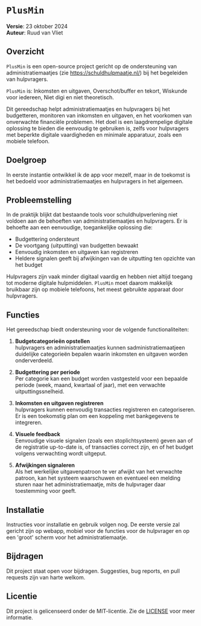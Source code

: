 # `PlusMin`

**Versie**: 23 oktober 2024  
**Auteur**: Ruud van Vliet

## Overzicht

`PlusMin` is een open-source project gericht op de ondersteuning van administratiemaatjes (zie https://schuldhulpmaatje.nl/) bij het begeleiden van hulpvragers. 

`PlusMin` is: Inkomsten en uitgaven, Overschot/buffer en tekort, Wiskunde voor iedereen, Niet digi en niet theoretisch.

Dit gereedschap helpt administratiemaatjes en hulpvragers bij het budgetteren, monitoren van inkomsten en uitgaven, en het voorkomen van onverwachte financiële problemen. Het doel is een laagdrempelige digitale oplossing te bieden die eenvoudig te gebruiken is, zelfs voor hulpvragers met beperkte digitale vaardigheden en minimale apparatuur, zoals een mobiele telefoon.

## Doelgroep

In eerste instantie ontwikkel ik de app voor mezelf, maar in de toekomst is het bedoeld voor administratiemaatjes en hulpvragers in het algemeen. 

## Probleemstelling

In de praktijk blijkt dat bestaande tools voor schuldhulpverlening niet voldoen aan de behoeften van administratiemaatjes en hulpvragers. Er is behoefte aan een eenvoudige, toegankelijke oplossing die:
- Budgettering ondersteunt
- De voortgang (uitputting) van budgetten bewaakt
- Eenvoudig inkomsten en uitgaven kan registreren
- Heldere signalen geeft bij afwijkingen van de uitputting ten opzichte van het budget

Hulpvragers zijn vaak minder digitaal vaardig en hebben niet altijd toegang tot moderne digitale hulpmiddelen. `PlusMin` moet daarom makkelijk bruikbaar zijn op mobiele telefoons, het meest gebruikte apparaat door hulpvragers.

## Functies

Het gereedschap biedt ondersteuning voor de volgende functionaliteiten:

1. **Budgetcategorieën opstellen**  
   hulpvragers en administratiemaatjes kunnen sadministratiemaatjeen duidelijke categorieën bepalen waarin inkomsten en uitgaven worden onderverdeeld.

2. **Budgettering per periode**  
   Per categorie kan een budget worden vastgesteld voor een bepaalde periode (week, maand, kwartaal of jaar), met een verwachte uitputtingssnelheid.

3. **Inkomsten en uitgaven registreren**  
   hulpvragers kunnen eenvoudig transacties registreren en categoriseren. Er is een toekomstig plan om een koppeling met bankgegevens te integreren.

4. **Visuele feedback**  
   Eenvoudige visuele signalen (zoals een stoplichtsysteem) geven aan of de registratie up-to-date is, of transacties correct zijn, en of het budget volgens verwachting wordt uitgeput.

5. **Afwijkingen signaleren**  
   Als het werkelijke uitgavenpatroon te ver afwijkt van het verwachte patroon, kan het systeem waarschuwen en eventueel een melding sturen naar het administratiemaatje, mits de hulpvrager daar toestemming voor geeft.

## Installatie

Instructies voor installatie en gebruik volgen nog. De eerste versie zal gericht zijn op webapp, mobiel voor de functies voor de hulpvrager en op een 'groot' scherm voor het administratiemaatje.

## Bijdragen

Dit project staat open voor bijdragen. Suggesties, bug reports, en pull requests zijn van harte welkom.

## Licentie

Dit project is gelicenseerd onder de MIT-licentie. Zie de [LICENSE](https://www.mit.edu/~amini/LICENSE.md)  voor meer informatie.



